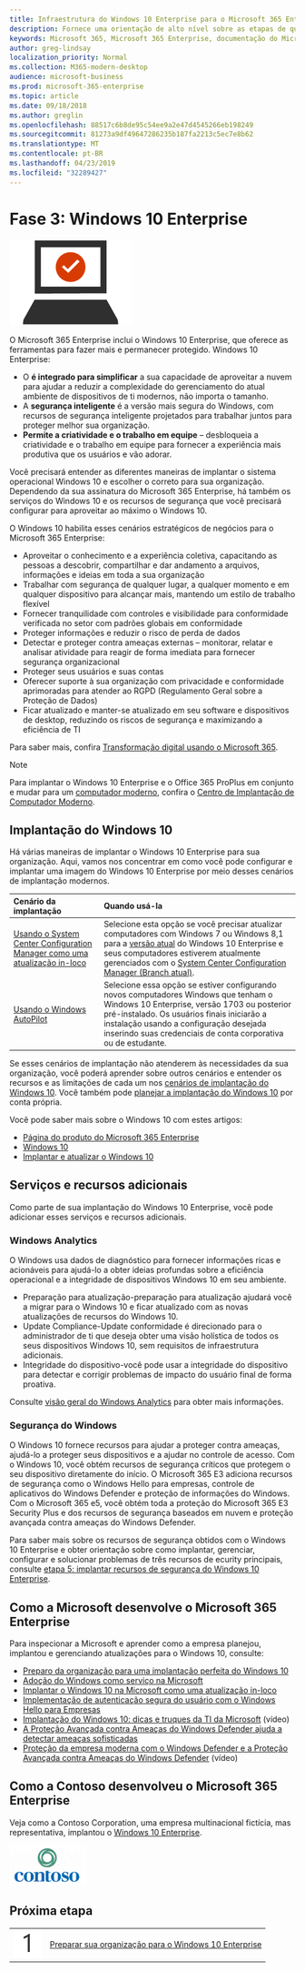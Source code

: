 ```yaml
---
title: Infraestrutura do Windows 10 Enterprise para o Microsoft 365 Enterprise
description: Fornece uma orientação de alto nível sobre as etapas de que você precisa para implantar o Windows 10 Enterprise em PCs como parte do Microsoft 365 Enterprise.
keywords: Microsoft 365, Microsoft 365 Enterprise, documentação do Microsoft 365, Windows 10 Enterprise, implantação
author: greg-lindsay
localization_priority: Normal
ms.collection: M365-modern-desktop
audience: microsoft-business
ms.prod: microsoft-365-enterprise
ms.topic: article
ms.date: 09/18/2018
ms.author: greglin
ms.openlocfilehash: 88517c6b8de95c54ee9a2e47d4545266eb198249
ms.sourcegitcommit: 81273a9df49647286235b187fa2213c5ec7e8b62
ms.translationtype: MT
ms.contentlocale: pt-BR
ms.lasthandoff: 04/23/2019
ms.locfileid: "32289427"
---
```

# <a name="phase-3-windows-10-enterprise"></a>Fase 3: Windows 10 Enterprise

![](./media/deploy-foundation-infrastructure/win10enterprise_icon.png)

O Microsoft 365 Enterprise inclui o Windows 10 Enterprise, que oferece as ferramentas para fazer mais e permanecer protegido. Windows 10 Enterprise:

- O **é integrado para simplificar** a sua capacidade de aproveitar a nuvem para ajudar a reduzir a complexidade do gerenciamento do atual ambiente de dispositivos de ti modernos, não importa o tamanho.
- A **segurança inteligente** é a versão mais segura do Windows, com recursos de segurança inteligente projetados para trabalhar juntos para proteger melhor sua organização.
- **Permite a criatividade e o trabalho em equipe** – desbloqueia a criatividade e o trabalho em equipe para fornecer a experiência mais produtiva que os usuários e vão adorar.

Você precisará entender as diferentes maneiras de implantar o sistema operacional Windows 10 e escolher o correto para sua organização. Dependendo da sua assinatura do Microsoft 365 Enterprise, há também os serviços do Windows 10 e os recursos de segurança que você precisará configurar para aproveitar ao máximo o Windows 10.

O Windows 10 habilita esses cenários estratégicos de negócios para o Microsoft 365 Enterprise:

- Aproveitar o conhecimento e a experiência coletiva, capacitando as pessoas a descobrir, compartilhar e dar andamento a arquivos, informações e ideias em toda a sua organização
- Trabalhar com segurança de qualquer lugar, a qualquer momento e em qualquer dispositivo para alcançar mais, mantendo um estilo de trabalho flexível
- Fornecer tranquilidade com controles e visibilidade para conformidade verificada no setor com padrões globais em conformidade
- Proteger informações e reduzir o risco de perda de dados
- Detectar e proteger contra ameaças externas – monitorar, relatar e analisar atividade para reagir de forma imediata para fornecer segurança organizacional
- Proteger seus usuários e suas contas
- Oferecer suporte à sua organização com privacidade e conformidade aprimoradas para atender ao RGPD (Regulamento Geral sobre a Proteção de Dados)
- Ficar atualizado e manter-se atualizado em seu software e dispositivos de desktop, reduzindo os riscos de segurança e maximizando a eficiência de TI

Para saber mais, confira [Transformação digital usando o Microsoft 365](http://transform.microsoft.com). 

>[!Note]
>Para implantar o Windows 10 Enterprise e o Office 365 ProPlus em conjunto e mudar para um [computador moderno](https://www.microsoft.com/microsoft-365/modern-desktop), confira o [Centro de Implantação de Computador Moderno](http://aka.ms/howtoshift).
>

## <a name="windows-10-deployment"></a>Implantação do Windows 10

Há várias maneiras de implantar o Windows 10 Enterprise para sua organização. Aqui, vamos nos concentrar em como você pode configurar e implantar uma imagem do Windows 10 Enterprise por meio desses cenários de implantação modernos.

| Cenário da implantação | Quando usá-la |
|:--- |:--- |
| [Usando o System Center Configuration Manager como uma atualização in-loco](windows10-deploy-inplaceupgrade.md) | Selecione esta opção se você precisar atualizar computadores com Windows 7 ou Windows 8,1 para a <a href="https://aka.ms/windows-10-release-information" target="_blank">versão atual</a> do Windows 10 Enterprise e seus computadores estiverem atualmente gerenciados com o <a href="https://aka.ms/introtosccm" target="_blank">System Center Configuration Manager (Branch atual)</a>. |
| [Usando o Windows AutoPilot](windows10-deploy-autopilot.md) | Selecione essa opção se estiver configurando novos computadores Windows que tenham o Windows 10 Enterprise, versão 1703 ou posterior pré-instalado. Os usuários finais iniciarão a instalação usando a configuração desejada inserindo suas credenciais de conta corporativa ou de estudante. |

Se esses cenários de implantação não atenderem às necessidades da sua organização, você poderá aprender sobre outros cenários e entender os recursos e as limitações de cada um nos [cenários de implantação do Windows 10](https://docs.microsoft.com/windows/deployment/windows-10-deployment-scenarios). Você também pode <a href="https://aka.ms/planforwin10deployment" target="_blank">planejar a implantação do Windows 10</a> por conta própria.

Você pode saber mais sobre o Windows 10 com estes artigos:

- [Página do produto do Microsoft 365 Enterprise](https://www.microsoft.com/microsoft-365/enterprise)
- [Windows 10](https://docs.microsoft.com/windows/windows-10)
- [Implantar e atualizar o Windows 10](https://docs.microsoft.com/windows/deployment/)


## <a name="additional-services-and-features"></a>Serviços e recursos adicionais
Como parte de sua implantação do Windows 10 Enterprise, você pode adicionar esses serviços e recursos adicionais.

### <a name="windows-analytics"></a>Windows Analytics

O Windows usa dados de diagnóstico para fornecer informações ricas e acionáveis para ajudá-lo a obter ideias profundas sobre a eficiência operacional e a integridade de dispositivos Windows 10 em seu ambiente.

* Preparação para atualização-preparação para atualização ajudará você a migrar para o Windows 10 e ficar atualizado com as novas atualizações de recursos do Windows 10. 
* Update Compliance-Update conformidade é direcionado para o administrador de ti que deseja obter uma visão holística de todos os seus dispositivos Windows 10, sem requisitos de infraestrutura adicionais.
* Integridade do dispositivo-você pode usar a integridade do dispositivo para detectar e corrigir problemas de impacto do usuário final de forma proativa.

Consulte [visão geral do Windows Analytics](https://docs.microsoft.com/windows/deployment/update/windows-analytics-overview) para obter mais informações.

### <a name="windows-security"></a>Segurança do Windows

O Windows 10 fornece recursos para ajudar a proteger contra ameaças, ajudá-lo a proteger seus dispositivos e a ajudar no controle de acesso. Com o Windows 10, você obtém recursos de segurança críticos que protegem o seu dispositivo diretamente do início. O Microsoft 365 E3 adiciona recursos de segurança como o Windows Hello para empresas, controle de aplicativos do Windows Defender e proteção de informações do Windows. Com o Microsoft 365 e5, você obtém toda a proteção do Microsoft 365 E3 Security Plus e dos recursos de segurança baseados em nuvem e proteção avançada contra ameaças do Windows Defender. 

Para saber mais sobre os recursos de segurança obtidos com o Windows 10 Enterprise e obter orientação sobre como implantar, gerenciar, configurar e solucionar problemas de três recursos de ecurity principais, consulte [etapa 5: implantar recursos de segurança do Windows 10 Enterprise](windows10-enable-security-features.md).

## <a name="how-microsoft-does-microsoft-365-enterprise"></a>Como a Microsoft desenvolve o Microsoft 365 Enterprise

Para inspecionar a Microsoft e aprender como a empresa planejou, implantou e gerenciando atualizações para o Windows 10, consulte:

- [Preparo da organização para uma implantação perfeita do Windows 10](https://www.microsoft.com/itshowcase/windows10deployment?wt.mc_id=bmkg_itsc)
- [Adoção do Windows como serviço na Microsoft](https://www.microsoft.com/itshowcase/Article/Content/851/Adopting-Windows-as-a-service-at-Microsoft)
- [Implantar o Windows 10 na Microsoft como uma atualização in-loco](https://www.microsoft.com/itshowcase/Article/Content/668/Deploying-Windows-10-at-Microsoft-as-an-inplace-upgrade)
- [Implementação de autenticação segura do usuário com o Windows Hello para Empresas](https://www.microsoft.com/itshowcase/Article/Content/756/Implementing-strong-user-authentication-with-Windows-Hello-for-Business)
- [Implantação do Windows 10: dicas e truques da TI da Microsoft](https://www.microsoft.com/itshowcase/Article/Content/951/Windows-10-deployment-tips-and-tricks-from-Microsoft-IT) (vídeo)
- [A Proteção Avançada contra Ameaças do Windows Defender ajuda a detectar ameaças sofisticadas](https://www.microsoft.com/itshowcase/Article/Content/854/Windows-Defender-ATP-helps-detect-sophisticated-threats)
- [Proteção da empresa moderna com o Windows Defender e a Proteção Avançada contra Ameaças do Windows Defender](https://www.microsoft.com/itshowcase/Article/Content/903/Securing-the-modern-enterprise-with-Windows-Defender-and-Windows-Defender-ATP) (vídeo)

## <a name="how-contoso-did-microsoft-365-enterprise"></a>Como a Contoso desenvolveu o Microsoft 365 Enterprise

Veja como a Contoso Corporation, uma empresa multinacional fictícia, mas representativa, implantou o [Windows 10 Enterprise](contoso-win10.md).

![](./media/contoso-overview/contoso-icon.png)

## <a name="next-step"></a>Próxima etapa

|||
|:-------|:-----|
|![](./media/stepnumbers/Step1.png)| [Preparar sua organização para o Windows 10 Enterprise](windows10-prepare-your-org.md) |
